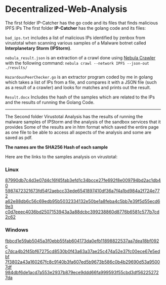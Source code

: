 # Decentralized-Web-Analysis

The first folder IP-Catcher has the go code and its files that finds malicious IPFS IPs
The first folder **IP-Catcher** has the golang code and its files:

`bad_ips.txt` includes a list of malicious IPs identified by zenbox from virustotal when scanning various samples of a Malware botnet called **Interplanetary Storm (IPStorm)**.

`nebula_result.json` is an extraction of a crawl done using [Nebula Crawler](https://github.com/dennis-tra/nebula) with the following command: 
```nebula crawl --network IPFS --json-out ./results/```

`HazardousPeerChecker.go` is an extractor program coded by me in golang which takes a list of IPs from a file, and compares it with a JSON file (such as a result of a crawler) and looks for matches and prints out the result.

`Result.docx` Includes the hash of the samples which are related to the IPs and the results of running the Golang Code.

--------------
The Second folder Virustotal Analysis has the results of running the malware samples of IPStorm and the analysis of the sandbox services that it provides
Some of the results are in htm format which saved the entire page as one file to be able to access all aspects of the analysis and some are saved as pdf.

**The names are the SHA256 Hash of each sample**

Here are the links to the samples analysis on virustotal:

### Linux

[87990db7c4d3e07d4c16f45fab3efd1c34bcce27fe692f8e009794bd2ac1db40](https://www.virustotal.com/gui/file/87990db7c4d3e07d4c16f45fab3efd1c34bcce27fe692f8e009794bd2ac1db40)
[5987472321673fd54f2aebcc33ede6541897410df36a7f4a1bd984a2f724e772](https://www.virustotal.com/gui/file/5987472321673fd54f2aebcc33ede6541897410df36a7f4a1bd984a2f724e772)
[a62e88db6c56c69edb95b5032334132e50be1a8feba4c5bb7e39f5d55ecd69e3](https://www.virustotal.com/gui/file/a62e88db6c56c69edb95b5032334132e50be1a8feba4c5bb7e39f5d55ecd69e3)
[c0d7eeec4036bd2507153943a3a88dcbc399238860d8776b6581c577b7cd2c62](https://www.virustotal.com/gui/file/c0d7eeec4036bd2507153943a3a88dcbc399238860d8776b6581c577b7cd2c62)

### Windows
[fbbcd1e59ab5045a3f0ebb55fab604173da0efb11898822537aa7dea18bf092c](https://www.virustotal.com/gui/file/fbbcd1e59ab5045a3f0ebb55fab604173da0efb11898822537aa7dea18bf092c )
[c7dca4b2f45bf67275cd8530b0f43a63a37ae25c474a52e37fc00ece67e5edbf](https://www.virustotal.com/gui/file/c7dca4b2f45bf67275cd8530b0f43a63a37ae25c474a52e37fc00ece67e5edbf)
[7f3802a43a160267fc8c9140b3fa607ed5b9673b586c0b4b29690d53a95007df](https://www.virustotal.com/gui/file/7f3802a43a160267fc8c9140b3fa607ed5b9673b586c0b4b29690d53a95007df)
[984dbf6de1acd7a553e2937b879ece9ddd66fa999593f55cbd3df562252727da](https://www.virustotal.com/gui/file/984dbf6de1acd7a553e2937b879ece9ddd66fa999593f55cbd3df562252727da)
